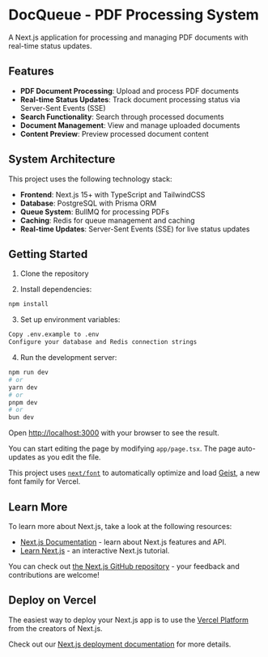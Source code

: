 # DocQueue - PDF Processing System

A Next.js application for processing and managing PDF documents with real-time status updates.

## Features

- **PDF Document Processing**: Upload and process PDF documents
- **Real-time Status Updates**: Track document processing status via Server-Sent Events (SSE)
- **Search Functionality**: Search through processed documents
- **Document Management**: View and manage uploaded documents
- **Content Preview**: Preview processed document content

## System Architecture

This project uses the following technology stack:

- **Frontend**: Next.js 15+ with TypeScript and TailwindCSS
- **Database**: PostgreSQL with Prisma ORM
- **Queue System**: BullMQ for processing PDFs
- **Caching**: Redis for queue management and caching
- **Real-time Updates**: Server-Sent Events (SSE) for live status updates

## Getting Started

1. Clone the repository

2. Install dependencies:

```bash
npm install
```

3. Set up environment variables:

```bash
Copy .env.example to .env
Configure your database and Redis connection strings
```

4. Run the development server:

```bash
npm run dev
# or
yarn dev
# or
pnpm dev
# or
bun dev
```

Open [http://localhost:3000](http://localhost:3000) with your browser to see the result.

You can start editing the page by modifying `app/page.tsx`. The page auto-updates as you edit the file.

This project uses [`next/font`](https://nextjs.org/docs/app/building-your-application/optimizing/fonts) to automatically optimize and load [Geist](https://vercel.com/font), a new font family for Vercel.

## Learn More

To learn more about Next.js, take a look at the following resources:

- [Next.js Documentation](https://nextjs.org/docs) - learn about Next.js features and API.
- [Learn Next.js](https://nextjs.org/learn) - an interactive Next.js tutorial.

You can check out [the Next.js GitHub repository](https://github.com/vercel/next.js) - your feedback and contributions are welcome!

## Deploy on Vercel

The easiest way to deploy your Next.js app is to use the [Vercel Platform](https://vercel.com/new?utm_medium=default-template&filter=next.js&utm_source=create-next-app&utm_campaign=create-next-app-readme) from the creators of Next.js.

Check out our [Next.js deployment documentation](https://nextjs.org/docs/app/building-your-application/deploying) for more details.

